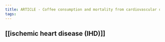 ```yaml
---
title: ARTICLE - Coffee consumption and mortality from cardiovascular diseases and total mortality
tags:
---
```


## [[ischemic heart disease (IHD)]]
## 